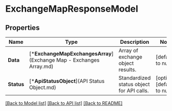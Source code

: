 # ExchangeMapResponseModel

## Properties
Name | Type | Description | Notes
------------ | ------------- | ------------- | -------------
**Data** | [***ExchangeMapExchangesArray**](Exchange Map - Exchanges Array.md) | Array of exchange object results. | [default to null]
**Status** | [***ApiStatusObject**](API Status Object.md) | Standardized status object for API calls. | [optional] [default to null]

[[Back to Model list]](../README.md#documentation-for-models) [[Back to API list]](../README.md#documentation-for-api-endpoints) [[Back to README]](../README.md)


